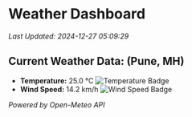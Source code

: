 
# Weather Dashboard

_Last Updated: 2024-12-27 05:09:29_

## Current Weather Data: (Pune, MH)
- **Temperature:** 25.0 °C ![Temperature Badge](https://img.shields.io/badge/Temperature-Medium%20Temp-green)
- **Wind Speed:** 14.2 km/h ![Wind Speed Badge](https://img.shields.io/badge/Wind%20Speed-Low%20Wind-blue)

*Powered by Open-Meteo API*
